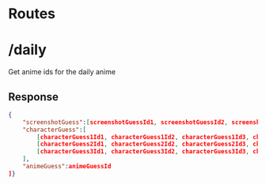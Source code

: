 # Routes

# /daily

Get anime ids for the daily anime

## Response
```json
{
    "screenshotGuess":[screenshotGuessId1, screenshotGuessId2, screenshotGuessId3],
    "characterGuess":[
        [characterGuess1Id1, characterGuess1Id2, characterGuess1Id3, characterGuess1Id4],
        [characterGuess2Id1, characterGuess2Id2, characterGuess2Id3, characterGuess2Id4],
        [characterGuess3Id1, characterGuess3Id2, characterGuess3Id3, characterGuess3Id4]
    ],
    "animeGuess":animeGuessId
]}
```
